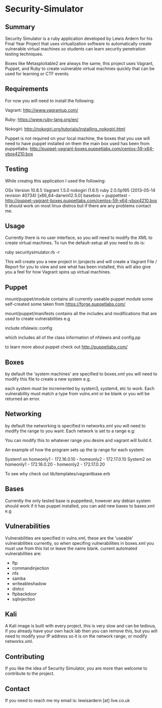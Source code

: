 
Security-Simulator 
==

Summary
--

Security Simulator is a ruby application developed by Lewis Ardern for his Final Year Project that uses virtualization software to automatically create vulnerable virtual machines so students can learn security penetration testing techniques. 

Boxes like Metasploitable2 are always the same, this project uses Vagrant, Puppet, and Ruby to create vulnerable virtual machines quickly that can be used for learning or CTF events. 

Requirements
--
For now you will need to install the following:

Vagrant: http://www.vagrantup.com/

Ruby: https://www.ruby-lang.org/en/

Nokogiri: http://nokogiri.org/tutorials/installing_nokogiri.html

Puppet is not required on your local machine, the boxes that you use will need to have puppet installed on them the main box used has been from puppetlabs: http://puppet-vagrant-boxes.puppetlabs.com/centos-59-x64-vbox4210.box

Testing
--
While creatng this application I used the following:

OSx Version 10.8.5
Vagrant 1.5.0
nokogiri (1.6.1)
ruby 2.0.0p195 (2013-05-14 revision 40734) [x86_64-darwin12.5.0]
basebox = puppettest - http://puppet-vagrant-boxes.puppetlabs.com/centos-59-x64-vbox4210.box
It should work on most linux distros but if there are any problems contact me.

Usage
--
Currently there is no user interface, so you will need to modify the XML to create virtual machines. To run the default-setup all you need to do is:

ruby securitysimulator.rb -r  

This will create you a new project in /projects and will create a Vagrant File / Report for you to view and see what has been installed, this will also give you a feel for how Vagrant spins up virtual machines. 

Puppet
--

mount/puppet/module 
contains all currently useable puppet module some self-created some taken from https://forge.puppetlabs.com/

mount/puppet/manifests
contains all the includes and modifications that are used to create vulnerabilities e.g 

include nfslewis::config 

which includes all of the class information of nfslewis and config.pp 

to learn more about puppet check out http://puppetlabs.com/

Boxes
--
by default the 'system machines' are specified to boxes.xml you will need to modify this file to create a new system e.g. 

<system id="system2" os="linux" basebox="puppettest" url="" >
		<vulnerabilities>
			<vulnerability privilege="user" access="remote" type="distcc" cve=""></vulnerability>
			<vulnerability privilege="user" access="remote" type="nfs" cve=""></vulnerability>
			<vulnerability privilege="user" access="remote" type="ftpbackdoor" cve=""></vulnerability>
		</vulnerabilities>
		<networks>
			<network name="homeonly" ></network>
		</networks>
</system>

<system id="system3" os="linux" basebox="puppettest" url="" >
		<vulnerabilities>
			<vulnerability privilege="user" access="remote" type="ftp" cve=""></vulnerability>
			<vulnerability privilege="user" access="remote" type="" cve=""></vulnerability>
			<vulnerability privilege="user" access="remote" type="ftpbackdoor" cve=""></vulnerability>
		</vulnerabilities>
		<networks>
			<network name="" ></network>
		</networks>
</system>

each system must be incremented by system3, system4, etc to work. Each vulnerability must match a type from vulns.xml or be blank or you will be returned an error. 

Networking
--
by default the networking is specified in networks.xml you will need to modify the range to you want. Each network is set to a range e.g:

<network name="homeonly" range="172.16.0.0"></network>

You can modify this to whatever range you desire and vagrant will build it.

An example of how the program sets up the ip range for each system:

System1 on homeonly1 - 172.16.0.10 - homeonly2 - 172.17.0.10 
System2 on homeonly1 - 172.16.0.20 - homeonly2 - 172.17.0.20  

To see why check out lib/templates/vagrantbase.erb 

Bases
--
Currently the only tested base is puppettest, however any debian system should work if it has puppet installed, you can add new bases to bases.xml 
e.g
>	<base name="puppettest" os="linux" distro="CentOS"  url="http://puppet-vagrant-boxes.puppetlabs.com/centos-59-x64-vbox4210.box" vagrantbase="puppettest" >
>	</base>

Vulnerabilities
--
Vulnerabilities are specified in vulns.xml, these are the 'useable' vulnerabilities currently, so when specifing vulnerabilities in boxes.xml you must use from this list or leave the name blank. current automated vulnerabilities are:
	
  * ftp
  * commandinjection
  * nfs
  * samba
  * writeableshadow
  * distcc
  * ftpbackdoor
  * sqlinjection

Kali
--
A Kali image is built with every project, this is very slow and can be tedious, if you already have your own hack lab then you can remove this, but you will need to modify your IP address so it is on the network range, or modify networks.xml.

Contributing
--
If you like the idea of Security Simulator, you are more than welcome to contribute to the project.


Contact
--
If you need to reach me my email is: lewisardern [at] live.co.uk
